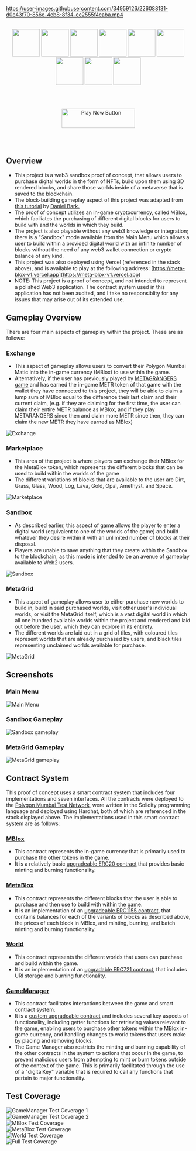 https://user-images.githubusercontent.com/34959126/226088131-d0e43f70-856e-4eb8-8f34-ec2555f4caba.mp4

</br>
<div align="center">
  <a href="https://nextjs.org/"><img src="./readme_content/stacklogos/NextJS.png" width="75" height="75"></a>
  <a href="https://chakra-ui.com/"><img src="./readme_content/stacklogos/ChakraUI.png" width="75" height="75"></a>
  <a href="https://threejs.org/"><img src="./readme_content/stacklogos/ThreeJS.png" width="75" height="75"></a>
  <a href="https://vercel.com/"><img src="./readme_content/stacklogos/Vercel.png" width="75" height="75"></a>
  <a href="https://docs.soliditylang.org/en/v0.8.17/"><img src="./readme_content/stacklogos/Solidity.png" width="75" height="75"></a>
  <a href="https://www.openzeppelin.com/"><img src="./readme_content/stacklogos/OpenZeppelin.png" width="75" height="75"></a>
  <a href="https://hardhat.org/"><img src="./readme_content/stacklogos/Hardhat.png" width="75" height="75"></a>
  <a href="https://polygon.technology/"><img src="./readme_content/stacklogos/Polygon.png" width="75" height="75"></a>
  <a href="https://www.typescriptlang.org/"><img src="./readme_content/stacklogos/Typescript.png" width="75" height="75"></a>
</div>

<br></br>

<div align="center">
  <a href="https://meta-blox-v1.vercel.app"><img src="./readme_content/playnowbutton.png" width="200" height="53" alt="Play Now Button"></a>
</div>

<br></br>
## Overview

- This project is a web3 sandbox proof of concept, that allows users to purchase digital worlds in the form of NFTs, build upon them using 3D rendered blocks, and share those worlds inside of a metaverse that is saved to the blockchain.
- The block-building gameplay aspect of this project was adapted from [this tutorial](https://www.youtube.com/watch?v=qpOZup_3P_A) by [Daniel Bark.](https://www.youtube.com/channel/UCgUCptbp4T5saC5WXePe1sw)
- The proof of concept utilizes an in-game cryptocurrency, called MBlox, which faciliates the purchasing of different digital blocks for users to build with and the worlds in which they build.
- The project is also playable without any web3 knowledge or integration; there is a "Sandbox" mode available from the Main Menu which allows a user to build within a provided digital world with an infinite number of blocks without the need of any web3 wallet connection or crypto balance of any kind.
- This project was also deployed using Vercel (referenced in the stack above), and is available to play at the following address: [https://meta-blox-v1.vercel.app](https://meta-blox-v1.vercel.app)
- NOTE: This project is a proof of concept, and not intended to represent a polished Web3 application. The contract system used in this application has not been audited, and I take no responsiblity for any issues that may arise out of its extended use.

## Gameplay Overview

There are four main aspects of gameplay within the project. These are as follows:

### Exchange

- This aspect of gameplay allows users to convert their Polygon Mumbai Matic into the in-game currency (MBlox) to use within the game.
- Alternatively, if the user has previously played by [METAGRANGERS game](https://github.com/BGHProjects/MetaRanger_v1) and has earned the in-game METR token of that game with the wallet they have connected to this project, they will be able to claim a lump sum of MBlox equal to the difference their last claim and their current claim, (e.g. if they are claiming for the first time, the user can claim their entire METR balance as MBlox, and if they play METARANGERS since then and claim more METR since then, they can claim the new METR they have earned as MBlox)
<div><img src="./readme_content/ingame/exchange.png" alt="Exchange" /></div>

### Marketplace

- This area of the project is where players can exchange their MBlox for the MetaBlox token, which represents the different blocks that can be used to build within the worlds of the game
- The different variations of blocks that are available to the user are Dirt, Grass, Glass, Wood, Log, Lava, Gold, Opal, Amethyst, and Space.
<div><img src="./readme_content/ingame/marketplace.png" alt="Marketplace" /></div>

### Sandbox

- As described earlier, this aspect of game allows the player to enter a digital world (equivalent to one of the worlds of the game) and build whatever they desire within it with an unlimited number of blocks at their disposal.
- Players are unable to save anything that they create within the Sandbox to the blockchain, as this mode is intended to be an avenue of gameplay available to Web2 users.
<div><img src="./readme_content/ingame/sandbox.png" alt="Sandbox" /></div>

### MetaGrid

- This aspect of gameplay allows user to either purchase new worlds to build in, build in said purchased worlds, visit other user's individual worlds, or visit the MetaGrid itself, which is a vast digital world in which all one hundred available worlds within the project and rendered and laid out before the user, which they can explore in its entirety.
- The different worlds are laid out in a grid of tiles, with coloured tiles represent worlds that are already purchased by users, and black tiles representing unclaimed worlds available for purchase.
<div><img src="./readme_content/ingame/metagrid.png" alt="MetaGrid" /></div>

## Screenshots

### Main Menu

<div><img src="./readme_content/ingame/main_menu.png" alt="Main Menu" /></div>

### Sandbox Gameplay

<div><img src="./readme_content/ingame/sandbox_gameplay.png" alt="Sandbox gameplay" /></div>

### MetaGrid Gameplay

<div><img src="./readme_content/ingame/metagrid_gameplay.png" alt="MetaGrid gameplay" /></div>

## Contract System

This proof of concept uses a smart contract system that includes four implementations and seven interfaces. All the contracts were deployed to the [Polygon Mumbai Test Network](https://mumbai.polygonscan.com/), were written in the Solidity programming language and deployed using Hardhat, both of which are referenced in the stack displayed above. The implementations used in this smart contract system are as follows:

### [MBlox](https://mumbai.polygonscan.com/address/0x8CC4b7E3d689Fb5b12D53492c523707095fD3C13#code)

- This contract represents the in-game currency that is primarily used to purchase the other tokens in the game.
- It is a relatively basic [upgradeable ERC20 contract](https://github.com/OpenZeppelin/openzeppelin-contracts-upgradeable/blob/v4.7.3/contracts/token/ERC20/ERC20Upgradeable.sol) that provides basic minting and burning functionality.

### [MetaBlox](https://mumbai.polygonscan.com/address/0x02cCF93F1Ba99146107328CA64cb641C63615309#code)

- This contract represents the different blocks that the user is able to purchase and then use to build with within the game.
- It is an implementation of an [upgradeable ERC1155 contract](https://github.com/OpenZeppelin/openzeppelin-contracts-upgradeable/blob/master/contracts/token/ERC1155/ERC1155Upgradeable.sol), that contains balances for each of the variants of blocks as described above, the prices of each block in MBlox, and minting, burning, and batch minting and burning functionality.

### [World](https://mumbai.polygonscan.com/address/0x8504058723cc400edb1ab3e60035ef153334f482#code)

- This contract represents the different worlds that users can purchase and build within the game.
- It is an implementation of an [upgradable ERC721 contract](https://github.com/OpenZeppelin/openzeppelin-contracts-upgradeable/blob/master/contracts/token/ERC721/ERC721Upgradeable.sol), that includes URI storage and burning functionality.

### [GameManager](https://mumbai.polygonscan.com/address/0x82869119dDa5ADE65f010541f16fAD3fab362a81#code)

- This contract facilitates interactions between the game and smart contract system.
- It is a [custom upgradeable contract](https://github.com/OpenZeppelin/openzeppelin-contracts-upgradeable) and includes several key aspects of functionality, including getter functions for retrieving values relevant to the game, enabling users to purchase other tokens within the MBlox in-game currency, and handling changes to world tokens that users make by placing and removing blocks.
- The Game Manager also restricts the minting and burning capability of the other contracts in the system to actions that occur in the game, to prevent malicious users from attempting to mint or burn tokens outside of the context of the game. This is primarily facilitated through the use of a "digitalKey" variable that is required to call any functions that pertain to major functionality.

## Test Coverage

<div><img src="./readme_content/test_coverage/game_manager1.PNG" alt="GameManager Test Coverage 1" /></div>
<div><img src="./readme_content/test_coverage/game_manager2.PNG" alt="GameManager Test Coverage 2"/></div>
<div><img src="./readme_content/test_coverage/mblox.PNG" alt="MBlox Test Coverage"/></div>
<div><img src="./readme_content/test_coverage/metablox.PNG" alt="MetaBlox Test Coverage" /></div>
<div><img src="./readme_content/test_coverage/world.PNG" alt="World Test Coverage"/></div>
<div><img src="./readme_content/test_coverage/coverage.PNG" alt="Full Test Coverage" /></div>
